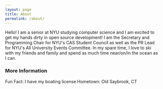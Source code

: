 ```yaml
---
layout: page
title: About
permalink: /about/
---
```


Hello! I am a senior at NYU studying computer science and I am excited to get my hands dirty in open source development! I am the Secretary and Programming Chair for NYU's CAS Student Council as well as the PR Lead for NYU's All University Events Committee. In my spare time, I love to ski with my friends and family and spend as much time near/on/in the ocean as I can. 

### More Information

Fun Fact: I have my boating license
Hometown: Old Saybrook, CT

